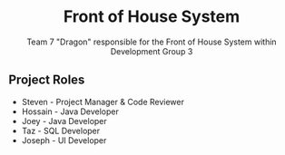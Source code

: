<h1 align="center">
    Front of House System
</h1>

<div align="center">
    Team 7 "Dragon" responsible for the Front of House System within Development Group 3
</div>

## Project Roles
<ul>
    <li>Steven - Project Manager & Code Reviewer</li>
    <li>Hossain - Java Developer</li>
    <li>Joey - Java Developer</li>
    <li>Taz - SQL Developer</li>
    <li>Joseph - UI Developer</li>
</ul>
